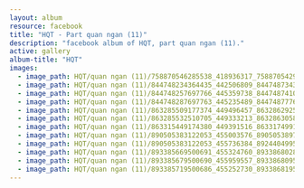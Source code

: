 ```yaml
---
layout: album
resource: facebook
title: "HQT - Part quan ngan (11)"
description: "facebook album of HQT, part quan ngan (11)."
active: gallery
album-title: "HQT"
images:
  - image_path: HQT/quan ngan (11)/758870546285538_418936317_758870542952205_7507815326113533880_n.jpg
  - image_path: HQT/quan ngan (11)/844748234364435_442506809_844748734364385_7114237797395368233_n.jpg
  - image_path: HQT/quan ngan (11)/844748257697766_445359738_844748741031051_8237925353175440060_n.jpg
  - image_path: HQT/quan ngan (11)/844748287697763_445235489_844748777697714_5760066963726259764_n.jpg
  - image_path: HQT/quan ngan (11)/863285509177374_449496457_863286292510629_2505634864979478780_n.jpg
  - image_path: HQT/quan ngan (11)/863285532510705_449333213_863286305843961_4749179638309877709_n.jpg
  - image_path: HQT/quan ngan (11)/863315449174380_449391516_863317499174175_5087185457949605983_n.jpg
  - image_path: HQT/quan ngan (11)/890505383122053_455003576_890505389788719_999997399782475203_n.jpg
  - image_path: HQT/quan ngan (11)/890505383122053_455736384_892440499595208_2031872546560711448_n.jpg
  - image_path: HQT/quan ngan (11)/893385669500691_455324760_893386802833911_4946101489130519347_n.jpg
  - image_path: HQT/quan ngan (11)/893385679500690_455959557_893386809500577_4582435795614450509_n.jpg
  - image_path: HQT/quan ngan (11)/893385719500686_455252730_893386819500576_3970912420017507553_n.jpg
---
```

